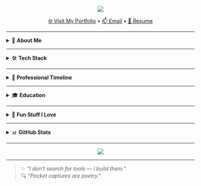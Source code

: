 <p align="center">
  <img src="https://readme-landing-page.vercel.app/api/banner?title=Devanathan%20Harikrishnan&subtitle=Senior%20Engineer%20%7C%20Telephony%20Specialist%20%7C%20Automation%20Wizard&animation=wave&fontSize=35&fontColor=white&bgColor=0D1117&center=true" />
</p>

<p align="center">
  <a href="https://d3va.pages.dev" target="_blank">🌐 Visit My Portfolio</a> •
  <a href="mailto:your.email@example.com">📫 Email</a> •
  <a href="#">📄 Resume</a>
</p>

---

<details>
<summary>🧠 <strong>About Me</strong></summary>

🌟 I'm Deva, a curious mind fascinated by **VoIP networks**, **telephony systems**, and the magic of **automation with AI**.  
🔧 Whether I'm scripting tools to make life easier or configuring SIP trunks at midnight, I'm all about **efficiency**, **clarity**, and **precision**.  
💡 Currently working on merging **AI assistants** with **telephony platforms** for next-gen productivity.

</details>

---

<details>
<summary>🛠️ <strong>Tech Stack</strong></summary>

<p align="center">
  <img src="https://img.shields.io/badge/VoIP-8x8,Asterisk,Twilio-blueviolet?style=for-the-badge&logo=voip&logoColor=white"/>
  <img src="https://img.shields.io/badge/Linux-Ubuntu,CentOS-darkgreen?style=for-the-badge&logo=linux&logoColor=white"/>
  <img src="https://img.shields.io/badge/Scripting-PHP,Shell-red?style=for-the-badge&logo=terminal&logoColor=white"/>
  <img src="https://img.shields.io/badge/Monitoring-Wireshark,Zabbix-blue?style=for-the-badge&logo=wireshark&logoColor=white"/>
  <img src="https://img.shields.io/badge/Databases-PostgreSQL,MySQL-orange?style=for-the-badge&logo=database&logoColor=white"/>
</p>

</details>

---

<details>
<summary>💼 <strong>Professional Timeline</strong></summary>

### 🟢 **Movate**  
`Associate Solution Delivery Consultant`  
_May 2025 – Present_

- Supported 8x8 UCaaS & CCaaS for global clients  
- Designed IVRs, call flows, and internal KBs  
- Led enterprise onboarding & escalations  

---

### 🟠 **Brillio Technologies**  
`Senior Engineer`  
_Aug 2023 – Jul 2024_

- Configured Asterisk PBX, IPTables, Fail2Ban  
- Built custom dial plans & health monitoring tools  

---

### 🔵 **RCS Tech LLP – Byju’s**  
`Senior Engineer & UC Engineer`  
_Apr 2021 – Aug 2023_

- Managed Knowlarity & Ameyo platforms  
- Integrated CRMs, created IVR voice blasters  
- Automated server health checks using Zabbix  

</details>

---

<details>
<summary>🎓 <strong>Education</strong></summary>

- 🎓 **B.Tech (IT)** — IFET College of Engineering  
  Built *YFarm*, an Android app | Interned at NCR  

- 📘 **HSC** — St. Paul’s MHSS (81.5%)  
- 📗 **SSLC** — S.K.V HSS (89.4%)

</details>

---

<details>
<summary>🌈 <strong>Fun Stuff I Love</strong></summary>

- 🤖 Building custom **AI-powered scripts** to automate boring things  
- 📞 Troubleshooting calls like Sherlock Holmes with Wireshark  
- 🧪 Tinkering with **Asterisk dial plans** and voice bots  
- 🧰 Making self-hosted dashboards & tools using Python + Streamlit  

</details>

---

<details>
<summary>📊 <strong>GitHub Stats</strong></summary>

<p align="center">
  <img src="https://github-readme-stats.vercel.app/api?username=deva-hari&show_icons=true&theme=radical" />
  <br/>
  <img src="https://github-readme-streak-stats.herokuapp.com/?user=deva-hari&theme=tokyonight" />
</p>

</details>

---

<p align="center">
  <img src="https://readme-typing-svg.demolab.com?font=Fira+Code&size=22&pause=1000&center=true&vCenter=true&width=600&lines=Welcome+to+my+tech+universe.;I+build+scripts+that+simplify+life.;AI+is+my+co-pilot.;Let's+connect+the+world+via+VoIP!;Glowing+through+dark+and+light+mode+🌗" />
</p>

---

> ✨ *"I don’t search for tools — I build them."*  
> 🔍 *"Packet captures are poetry."*
<!--
**deva-hari/deva-hari** is a ✨ _special_ ✨ repository because its `README.md` (this file) appears on your GitHub profile.

Here are some ideas to get you started:

- 🔭 I’m currently working on ...
- 🌱 I’m currently learning ...
- 👯 I’m looking to collaborate on ...
- 🤔 I’m looking for help with ...
- 💬 Ask me about ...
- 📫 How to reach me: ...
- 😄 Pronouns: ...
- ⚡ Fun fact: ...
-->
